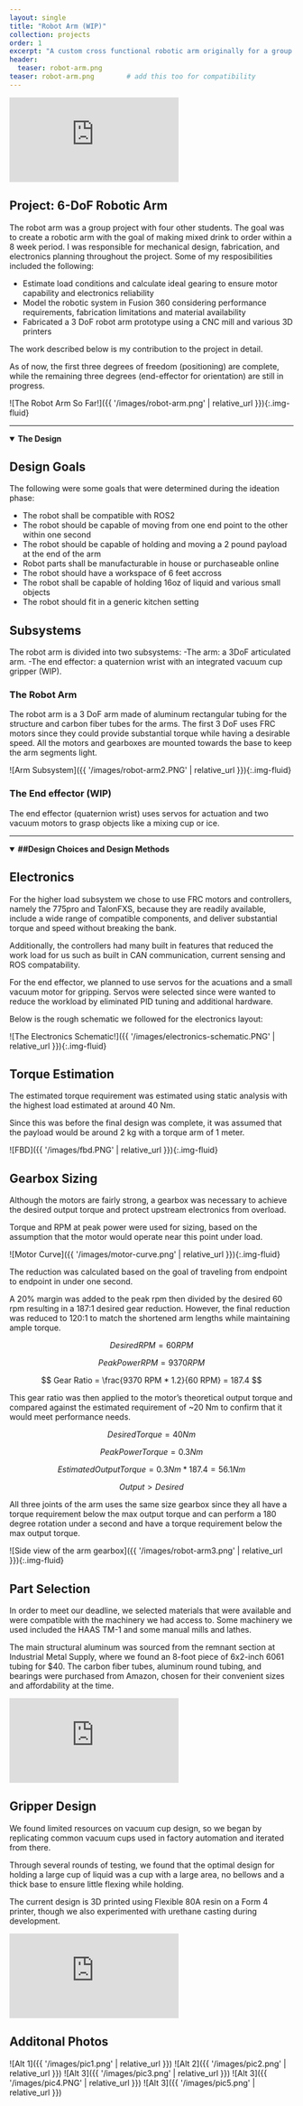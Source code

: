 ```yaml
---
layout: single
title: "Robot Arm (WIP)"
collection: projects
order: 1
excerpt: "A custom cross functional robotic arm originally for a group project."
header:
  teaser: robot-arm.png
teaser: robot-arm.png        # add this too for compatibility
---
```



<div class="video-container">
  <iframe
    src="https://www.youtube-nocookie.com/embed/hY593K-q6cw?rel=0&mute=1&autoplay=0&modestbranding=1&playsinline=1"
    title="Robot Arm Test!"
    loading="lazy"
    frameborder="0"
    allow="accelerometer; clipboard-write; encrypted-media; gyroscope; picture-in-picture; web-share"
    allowfullscreen>
  </iframe>
</div>

## Project: 6-DoF Robotic Arm
The robot arm was a group project with four other students. 
The goal was to create a robotic arm with the goal of making mixed drink to order within a 8 week period. 
I was responsible for mechanical design, fabrication, and electronics planning throughout the project.
Some of my resposibilities included the following:
- Estimate load conditions and calculate ideal gearing to ensure motor capability and electronics reliability
- Model the robotic system in Fusion 360 considering performance requirements, fabrication limitations and material availability
- Fabricated a 3 DoF robot arm prototype using a CNC mill and various 3D printers

The work described below is my contribution to the project in detail.

As of now, the first three degrees of freedom (positioning) are complete, while the remaining three degrees (end-effector for orientation) are still in progress.

![The Robot Arm So Far!]({{ '/images/robot-arm.png' | relative_url }}){:.img-fluid}

---

<details open markdown="1">
  <summary><strong>The Design</strong></summary>

## Design Goals
The following were some goals that were determined during the ideation phase:
- The robot shall be compatible with ROS2
- The robot should be capable of moving from one end point to the other within one second
- The robot should be capable of holding and moving a 2 pound payload at the end of the arm
- Robot parts shall be manufacturable in house or purchaseable online
- The robot should have a workspace of 6 feet accross
- The robot shall be capable of holding 16oz of liquid and various small objects
- The robot should fit in a generic kitchen setting

## Subsystems
The robot arm is divided into two subsystems:
-The arm: a 3DoF articulated arm.
-The end effector: a quaternion wrist with an integrated vacuum cup gripper (WIP).

### The Robot Arm
The robot arm is a 3 DoF arm made of aluminum rectangular tubing for the structure and carbon fiber tubes for the arms.
The first 3 DoF uses FRC motors since they could provide substantial torque while having a desirable speed. All the motors and gearboxes are mounted towards the base to keep the arm segments light.

![Arm Subsystem]({{ '/images/robot-arm2.PNG' | relative_url }}){:.img-fluid}

### The End effector (WIP)
The end effector (quaternion wrist) uses servos for actuation and two vacuum motors to grasp objects like a mixing cup or ice.



</details>

---

<details open markdown="1">
  <summary><strong> ##Design Choices and Design Methods</strong></summary>

## Electronics
For the higher load subsystem we chose to use FRC motors and controllers, namely the 775pro and TalonFXS, because they are readily available, include a wide range of compatible components, and deliver substantial torque and speed without breaking the bank.

Additionally, the controllers had many built in features that reduced the work load for us such as built in CAN communication, current sensing and ROS compatability.

For the end effector, we planned to use servos for the acuations and a small vacuum motor for gripping. Servos were selected since were wanted to reduce the workload by eliminated PID tuning and additional hardware.

Below is the rough schematic we followed for the electronics layout:

![The Electronics Schematic!]({{ '/images/electronics-schematic.PNG' | relative_url }}){:.img-fluid}

## Torque Estimation
The estimated torque requirement was estimated using static analysis with the highest load estimated at around 40 Nm.

Since this was before the final design was complete, it was assumed that the payload would be around 2 kg with a torque arm of 1 meter.

![FBD]({{ '/images/fbd.PNG' | relative_url }}){:.img-fluid}


## Gearbox Sizing
Although the motors are fairly strong, a gearbox was necessary to achieve the desired output torque and protect upstream electronics from overload.

Torque and RPM at peak power were used for sizing, based on the assumption that the motor would operate near this point under load.

![Motor Curve]({{ '/images/motor-curve.png' | relative_url }}){:.img-fluid}

The reduction was calculated based on the goal of traveling from endpoint to endpoint in under one second.

A 20% margin was added to the peak rpm then divided by the desired 60 rpm resulting in a 187:1 desired gear reduction. However, the final reduction was reduced to 120:1 to match the shortened arm lengths while maintaining ample torque.

$$
Desired RPM = 60 RPM
$$

$$
Peak Power RPM = 9370 RPM
$$

$$
Gear Ratio = \frac{9370 RPM * 1.2}{60 RPM} = 187.4
$$

This gear ratio was then applied to the motor’s theoretical output torque and compared against the estimated requirement of ~20 Nm to confirm that it would meet performance needs.

$$
Desired Torque = 40 Nm
$$

$$
Peak Power Torque = 0.3 Nm
$$

$$
Estimated Output Torque = 0.3 Nm * 187.4 = 56.1 Nm
$$

$$
Output > Desired
$$

All three joints of the arm uses the same size gearbox since they all have a torque requirement below the max output torque and can perform a 180 degree rotation under a second and have a torque requirement below the max output torque.

![Side view of the arm gearbox]({{ '/images/robot-arm3.png' | relative_url }}){:.img-fluid}

## Part Selection
In order to meet our deadline, we selected materials that were available and were compatible with the machinery we had access to. Some machinery we used included the HAAS TM-1 and some manual mills and lathes.

The main structural aluminum was sourced from the remnant section at Industrial Metal Supply, where we found an 8-foot piece of 6x2-inch 6061 tubing for $40.
The carbon fiber tubes, aluminum round tubing, and bearings were purchased from Amazon, chosen for their convenient sizes and affordability at the time.

<div class="video-container">
  <iframe
    src="https://www.youtube-nocookie.com/embed/iHVmGTyaGT8?rel=0&mute=1&autoplay=0&modestbranding=1&playsinline=1"
    title="CNCing!"
    loading="lazy"
    frameborder="0"
    allow="accelerometer; clipboard-write; encrypted-media; gyroscope; picture-in-picture; web-share"
    allowfullscreen>
  </iframe>
</div>


## Gripper Design
We found limited resources on vacuum cup design, so we began by replicating common vacuum cups used in factory automation and iterated from there.

Through several rounds of testing, we found that the optimal design for holding a large cup of liquid was a cup with a large area, no bellows and a thick base to ensure little flexing while holding.

The current design is 3D printed using Flexible 80A resin on a Form 4 printer, though we also experimented with urethane casting during development.

<div class="video-container">
  <iframe
    src="https://www.youtube-nocookie.com/embed/CAndtVpHk9o?rel=0&mute=1&autoplay=0&modestbranding=1&playsinline=1"
    title="Gripper Testing!"
    loading="lazy"
    frameborder="0"
    allow="accelerometer; clipboard-write; encrypted-media; gyroscope; picture-in-picture; web-share"
    allowfullscreen>
  </iframe>
</div>

</details>

## Additonal Photos
<div class="masonry" markdown="1">
![Alt 1]({{ '/images/pic1.png' | relative_url }})
![Alt 2]({{ '/images/pic2.png' | relative_url }})
![Alt 3]({{ '/images/pic3.png' | relative_url }})
![Alt 3]({{ '/images/pic4.PNG' | relative_url }})
![Alt 3]({{ '/images/pic5.png' | relative_url }})
</div>
